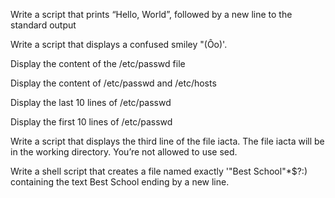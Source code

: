 Write a script that prints “Hello, World”, followed by a new line to the standard output

Write a script that displays a confused smiley "(Ôo)'.

Display the content of the /etc/passwd file

Display the content of /etc/passwd and /etc/hosts

Display the last 10 lines of /etc/passwd

Display the first 10 lines of /etc/passwd

Write a script that displays the third line of the file iacta. The file iacta will be in the working directory. You’re not allowed to use sed.

Write a shell script that creates a file named exactly '"Best School"*$\?\:) containing the text Best School ending by a new line.


